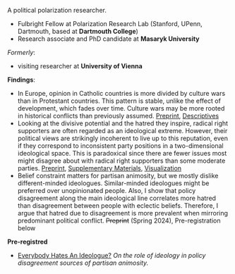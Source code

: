 A political polarization researcher.
* Fulbright Fellow at Polarization Research Lab (Stanford, UPenn, Dartmouth, based at **Dartmouth College**)
* Research associate and PhD candidate at **Masaryk University**

_Formerly_:
* visiting researcher at **University of Vienna**

**Findings**:
 * In Europe, opinion in Catholic countries is more divided by culture wars than in Protestant countries. This pattern is stable, unlike the effect of development, which fades over time. Culture wars may be more rooted in historical conflicts than previously assumed. [Preprint](https://osf.io/q3swd), [Descriptives](https://osf.io/znyph)
 * Looking at the divisive potential and the hatred they inspire, radical right supporters are often regarded as an ideological extreme. However, their political views are strikingly incoherent to live up to this reputation, even if they correspond to inconsistent party positions in a two-dimensional ideological space. This is paradoxical since there are fewer issues most might disagree about with radical right supporters than some moderate parties. [Preprint](https://osf.io/xgfcj), [Supplementary Materials](https://osf.io/tm9w6), [Visualization](https://osf.io/nx2u8)
 * Belief constraint matters for partisan animosity, but we mostly dislike different-minded ideologues. Similar-minded ideologues might be preferred over unopinionated people. Also, I show that policy disagreement along the main ideological line correlates more hatred than disagreement between people with eclectic beliefs. Therefore, I argue that hatred due to disagreement is more prevalent when mirroring predominant political conflict. ~~Preprint~~ (Spring 2024), Pre-registration below 

**Pre-registred**
* [Everybody Hates An Ideologue?](https://osf.io/fgbma) _On the role of ideology in policy disagreement sources of partisan animosity._
